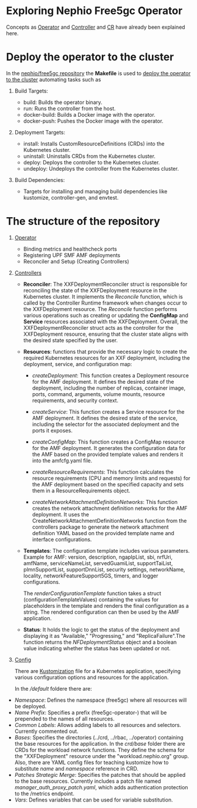 Exploring Nephio Free5gc Operator
=================================

Concepts as [Operator](https://github.com/nephio-project/docs/blob/main/glossary.md#operator) and [Controller](https://github.com/nephio-project/docs/blob/main/glossary.md#controller) and [CR](https://github.com/nephio-project/docs/blob/main/glossary.md#custom-resource) have already been explained here.

# Deploy the operator to the cluster

In the [nephio/free5gc repository](https://github.com/nephio-project/free5gc) the **Makefile** is used to [deploy the operator to the cluster](https://github.com/nephio-project/free5gc/tree/main#getting-started) automating tasks such as 

1. Build Targets:
    * build: Builds the operator binary.
    * run: Runs the controller from the host.
    * docker-build: Builds a Docker image with the operator.
    * docker-push: Pushes the Docker image with the operator.

2. Deployment Targets:
    * install: Installs CustomResourceDefinitions (CRDs) into the Kubernetes cluster.
    * uninstall: Uninstalls CRDs from the Kubernetes cluster.
    * deploy: Deploys the controller to the Kubernetes cluster.
    * undeploy: Undeploys the controller from the Kubernetes cluster.

3. Build Dependencies:
    * Targets for installing and managing build dependencies like kustomize, controller-gen, and envtest.


# The structure of the repository

1. [Operator](https://github.com/nephio-project/free5gc/tree/main/free5gc-operator)
    * Binding metrics and healthcheck ports
    * Registering UPF SMF AMF deployments
    * Reconciler and Setup (Creating Controllers)


2. [Controllers](https://github.com/nephio-project/free5gc/tree/main/controllers)
    * **Reconciler**: The XXFDeploymentReconciler struct is responsible for reconciling the state of the XXFDeployment resource in the Kubernetes cluster. It implements the *Reconcile* function, which is called by the Controller Runtime framework when changes occur to the XXFDeployment resource. The *Reconcile* function performs various operations such as creating or updating the **ConfigMap** and **Service** resources associated with the XXFDeployment.
    Overall, the XXFDeploymentReconciler struct acts as the controller for the XXFDeployment resource, ensuring that the cluster state aligns with the desired state specified by the user.

    * **Resources**: functions that provide the necessary logic to create the required Kubernetes resources for an XXF deployment, including the deployment, service, and configuration map: 
        * *createDeployment*: This function creates a Deployment resource for the AMF deployment. It defines the desired state of the deployment, including the number of replicas, container image, ports, command, arguments, volume mounts, resource requirements, and security context.

        * *createService*: This function creates a Service resource for the AMF deployment. It defines the desired state of the service, including the selector for the associated deployment and the ports it exposes.

        * *createConfigMap*: This function creates a ConfigMap resource for the AMF deployment. It generates the configuration data for the AMF based on the provided template values and renders it into the amfcfg.yaml file.

        * *createResourceRequirements*: This function calculates the resource requirements (CPU and memory limits and requests) for the AMF deployment based on the specified capacity and sets them in a ResourceRequirements object.

        * *createNetworkAttachmentDefinitionNetworks*: This function creates the network attachment definition networks for the AMF deployment. It uses the CreateNetworkAttachmentDefinitionNetworks function from the controllers package to generate the network attachment definition YAML based on the provided template name and interface configurations.
    * **Templates**: The configuration template includes various parameters. Example for AMF: version, description, ngapIpList, sbi, nrfUri, amfName, serviceNameList, servedGuamiList, supportTaiList, plmnSupportList, supportDnnList, security settings, networkName, locality, networkFeatureSupport5GS, timers, and logger configurations.

        The *renderConfigurationTemplate* function takes a struct (configurationTemplateValues) containing the values for placeholders in the template and renders the final configuration as a string. The rendered configuration can then be used by the AMF application.

    * **Status**: It holds the logic to get the status of the deployment and displaying it as "Available," "Progressing," and "ReplicaFailure".The function returns the *NFDeploymentStatus* object and a boolean value indicating whether the status has been updated or not.

3. [Config](https://github.com/nephio-project/free5gc/tree/main/config)

    There are [Kustomization](https://github.com/kubernetes-sigs/kustomize) file for a Kubernetes application, specifying various configuration options and resources for the application.

    In the */default* foldere there are:
* *Namespace*: Defines the namespace (free5gc) where all resources will be deployed.
* *Name Prefix*: Specifies a prefix (free5gc-operator-) that will be prepended to the names of all resources.
* *Common Labels*: Allows adding labels to all resources and selectors. Currently commented out.
* *Bases*: Specifies the directories (../crd, ../rbac, ../operator) containing the base resources for the application.
    In the *crd/base* folder there are CRDs for the workload network functions. They define the schema for the "XXFDeployment" resource under the "workload.nephio.org" group. Also, there are YAML config files for teaching kustomize how to substitute *name* and *namespace* reference in CRD.
* *Patches Strategic Merge*: Specifies the patches that should be applied to the base resources.
    Currently includes a patch file named *manager_auth_proxy_patch.yaml*, which adds authentication protection to the /metrics endpoint.
* *Vars*: Defines variables that can be used for variable substitution.
    
